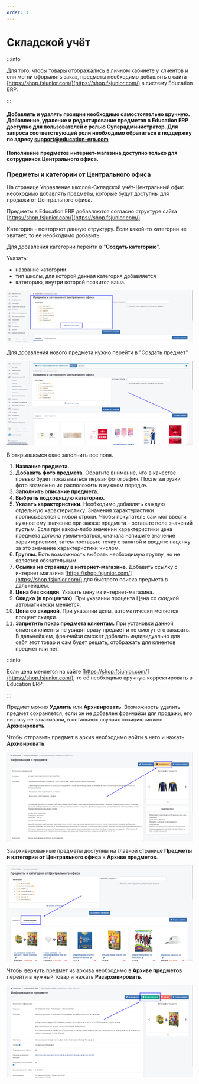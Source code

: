 ```yaml
---
order: 3
---
```


# Складской учёт



:::info

Для того, чтобы товары отображались в личном кабинете у клиентов и они могли оформлять заказ, предметы необходимо добавлять с сайта [https://shop.fsjunior.com/](https://shop.fsjunior.com/) в систему Education ERP.

:::

#### Добавлять и удалять позиции необходимо самостоятельно вручную. Добавление, удаление и редактирование предметов в Education ERP доступно для пользователей с ролью Суперадминистратор. Для запроса соответствующей роли необходимо обратиться в поддержку по адресу support@education-erp.com

#### Пополнение предметов интернет-магазина доступно только для сотрудников Центрального офиса.

### Предметы и категории от Центрального офиса

На странице Управление школой-Складской учёт-Центральный офис необходимо добавлять предметы, которые будут доступны для продажи от Центрального офиса.

Предметы в  Education ERP добавляются согласно структуре сайта [https://shop.fsjunior.com/](https://shop.fsjunior.com/)

Категории - повторяют данную структуру. Если какой-то категории не хватает, то ее необходимо добавить.

Для добавления категории перейти в "**Создать категорию**".

Указать:

* название категории
* тип школы, для которой данная категория добавляется
* категорию, внутри которой появится ваша.

![](<../.gitbook/assets/photo_2023-03-10_09-56-14.jpg>)

Для добавления нового предмета нужно перейти в "Создать предмет"

![](<../.gitbook/assets/Screenshot_1.png>)

В открывшемся окне заполнить все поля.

1. **Название предмета.**
2. **Добавить фото предмета**. Обратите внимание, что в качестве превью будет показываться первая фотография. После загрузки фото возможно их расположить в нужном порядке.
3. **Заполнить описание предмета.**
4. **Выбрать подходящую категорию.**
5. **Указать характеристики.** Необходимо добавлять каждую отдельную характеристику. Значения характеристики прописываются с новой строки. Чтобы покупатель сам мог ввести нужное ему значение при заказе предмета - оставьте поле значений пустым. Если при каком-либо значении характеристики цена предмета должна увеличиваться, сначала напишите значение характеристики, затем поставьте точку с запятой и введите наценку за это значение характеристики числом.
6. **Группы.** Есть возможность выбрать необходимую группу, но не является обязательным.
7. **Ссылка на страницу в интернет-магазине**. Добавить ссылку с интернет магазина [https://shop.fsjunior.com/](https://shop.fsjunior.com/) для быстрого поиска предмета в дальнейшем.
8. **Цена без скидки**. Указать цену из интернет-магазина.
9. **Скидка (в процентах)**. При указании процента Цена со скидкой автоматически меняется.
10. **Цена со скидкой**. При указании цены, автоматически меняется процент скидки.
11. **Запретить показ предмета клиентам.** При установки данной отметки клиенты не увидят сразу предмет и не смогут его заказать. В дальнейшем, франчайзи сможет добавить индивидуально для себя этот товар и сам будет решать, отображать для клиентов предмет или нет.

:::info

Если цена меняется на сайте [https://shop.fsjunior.com/](https://shop.fsjunior.com/), то её необходимо вручную корректировать в Education ERP.

:::

Предмет можно **Удалить** или **Архивировать**. Возможность удалить предмет сохраняется, если он не добавлен франчайзи для продажи, его ни разу не заказывали, в остальных случаях позицию можно **Архивировать**.

Чтобы отправить предмет в архив необходимо войти в него и нажать **Архивировать**.

![](<../.gitbook/assets/Screenshot_3.png>)

Заархивированные предметы доступны на главной странице **Предметы и категории от Центрального офиса** в **Архиве предметов**.

![](<../.gitbook/assets/Screenshot_4.png>)

Чтобы вернуть предмет из архива необходимо в **Архиве предметов** перейти в нужный товар и нажать **Разархивировать**.

![](<../.gitbook/assets/Screenshot_5.png>)